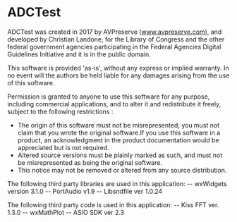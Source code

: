 # ADCTest

ADCTest was created in 2017 by AVPreserve (www.avpreserve.com), and developed by Christian Landone, for the Library of Congress and the other federal government agencies participating in the Federal Agencies Digital Guidelines Initiative and it is in the public domain.

This software is provided 'as-is', without any express or implied warranty. In no event will the authors be held liable for any damages arising from the use of this software.

Permission is granted to anyone to use this software for any purpose, including commercial applications, and to alter it and redistribute it freely, subject to the following restrictions :
- The origin of this software must not be misrepresented; you must not claim that you wrote the original software.If you use this software in a product, an acknowledgment in the product documentation would be appreciated but is not required.
- Altered source versions must be plainly marked as such, and must not be misrepresented as being the original software.
- This notice may not be removed or altered from any source distribution.

The following third party libraries are used in this application: 
-- wxWidgets version 3.1.0 
-- PortAudio v1.9
-- Libsndfile ver 1.0.24

The following third party code is used in this application: 
-- Kiss FFT ver. 1.3.0 
-- wxMathPlot 
-- ASIO SDK ver 2.3
